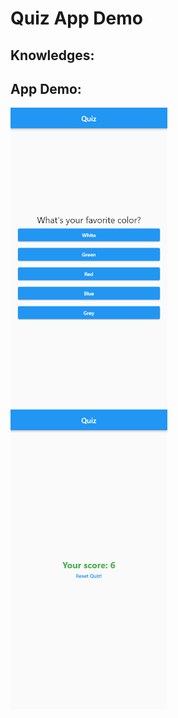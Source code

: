 # Quiz App Demo

## Knowledges:

## App Demo:

<img src ="quiz_screen.png" height="480px">  <img src ="result_screen.png" height ="480px">



